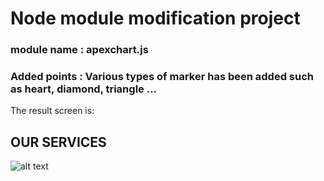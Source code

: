 # Node module modification project
### module name : apexchart.js

### Added points : Various types of marker has been added such as heart, diamond, triangle ...

The result screen is:
## OUR SERVICES
![alt text](https://github.com/codefan1125/apex-modified/blob/main/result.png?raw=true)
